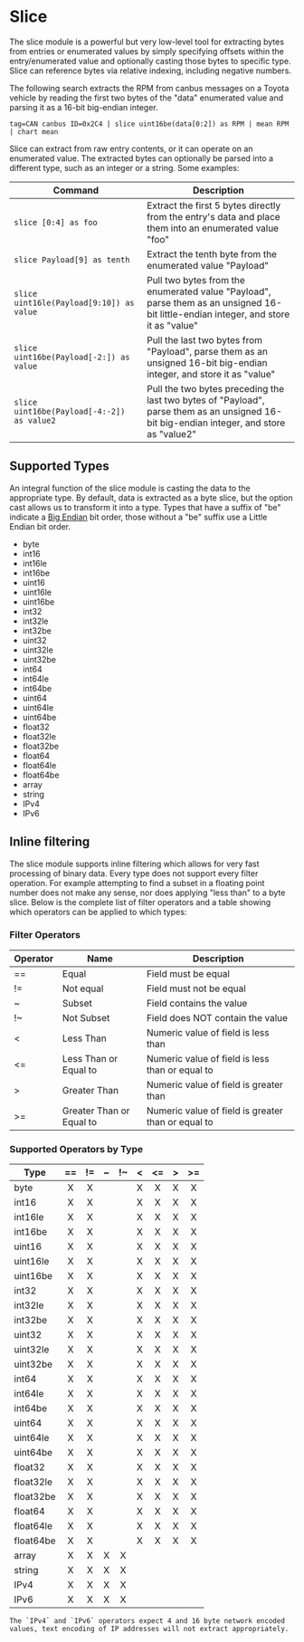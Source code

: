 # Slice

The slice module is a powerful but very low-level tool for extracting bytes from entries or enumerated values by simply specifying offsets within the entry/enumerated value and optionally casting those bytes to specific type.  Slice can reference bytes via relative indexing, including negative numbers.

The following search extracts the RPM from canbus messages on a Toyota vehicle by reading the first two bytes of the "data" enumerated value and parsing it as a 16-bit big-endian integer.

```gravwell
tag=CAN canbus ID=0x2C4 | slice uint16be(data[0:2]) as RPM | mean RPM | chart mean
```

Slice can extract from raw entry contents, or it can operate on an enumerated value. The extracted bytes can optionally be parsed into a different type, such as an integer or a string. Some examples:

| Command | Description |
|---------|-------------|
| `slice [0:4] as foo` | Extract the first 5 bytes directly from the entry's data and place them into an enumerated value "foo" |
| `slice Payload[9] as tenth` | Extract the tenth byte from the enumerated value "Payload" |
| `slice uint16le(Payload[9:10]) as value` | Pull two bytes from the enumerated value "Payload", parse them as an unsigned 16-bit little-endian integer, and store it as "value" |
| `slice uint16be(Payload[-2:]) as value` | Pull the last two bytes from "Payload", parse them as an unsigned 16-bit big-endian integer, and store it as "value" |
| `slice uint16be(Payload[-4:-2]) as value2` | Pull the two bytes preceding the last two bytes of "Payload", parse them as an unsigned 16-bit big-endian integer, and store as "value2"

## Supported Types

An integral function of the slice module is casting the data to the appropriate type.  By default, data is extracted as a byte slice, but the option cast allows us to transform it into a type.  Types that have a suffix of "be" indicate a [Big Endian](https://en.wikipedia.org/wiki/Endianness) bit order, those without a "be" suffix use a Little Endian bit order.

* byte
* int16
* int16le
* int16be
* uint16
* uint16le
* uint16be
* int32
* int32le
* int32be
* uint32
* uint32le
* uint32be
* int64
* int64le
* int64be
* uint64
* uint64le
* uint64be
* float32
* float32le
* float32be
* float64
* float64le
* float64be
* array
* string
* IPv4
* IPv6

## Inline filtering

The slice module supports inline filtering which allows for very fast processing of binary data.  Every type does not support every filter operation.  For example attempting to find a subset in a floating point number does not make any sense, nor does applying "less than" to a byte slice.  Below is the complete list of filter operators and a table showing which operators can be applied to which types:

### Filter Operators

| Operator | Name | Description |
|----------|------|-------------|
| == | Equal | Field must be equal
| != | Not equal | Field must not be equal
| ~ | Subset | Field contains the value
| !~ | Not Subset | Field does NOT contain the value
| < | Less Than | Numeric value of field is less than
| <= | Less Than or Equal to | Numeric value of field is less than or equal to
| > | Greater Than | Numeric value of field is greater than
| >= | Greater Than or Equal to | Numeric value of field is greater than or equal to

### Supported Operators by Type

Type     | == | != | ~ | !~ | < | <= | > | >=
----------|:---:|:---:|:---:|:---:|:---:|:---:|:---:|:---:
byte     | X | X |   |   | X | X | X | X 
int16    | X | X |   |   | X | X | X | X
int16le  | X | X |   |   | X | X | X | X
int16be  | X | X |   |   | X | X | X | X
uint16   | X | X |   |   | X | X | X | X
uint16le | X | X |   |   | X | X | X | X
uint16be | X | X |   |   | X | X | X | X 
int32    | X | X |   |   | X | X | X | X
int32le  | X | X |   |   | X | X | X | X
int32be  | X | X |   |   | X | X | X | X
uint32   | X | X |   |   | X | X | X | X
uint32le | X | X |   |   | X | X | X | X
uint32be | X | X |   |   | X | X | X | X
int64    | X | X |   |   | X | X | X | X
int64le  | X | X |   |   | X | X | X | X
int64be  | X | X |   |   | X | X | X | X
uint64   | X | X |   |   | X | X | X | X
uint64le | X | X |   |   | X | X | X | X
uint64be | X | X |   |   | X | X | X | X
float32  | X | X |   |   | X | X | X | X
float32le| X | X |   |   | X | X | X | X
float32be| X | X |   |   | X | X | X | X
float64  | X | X |   |   | X | X | X | X
float64le| X | X |   |   | X | X | X | X
float64be| X | X |   |   | X | X | X | X
array    | X | X | X | X |   |   |   |
string   | X | X | X | X |   |   |   |
IPv4     | X | X | X | X |   |   |   |
IPv6     | X | X | X | X |   |   |   |

```{note}
The `IPv4` and `IPv6` operators expect 4 and 16 byte network encoded values, text encoding of IP addresses will not extract appropriately.
```
